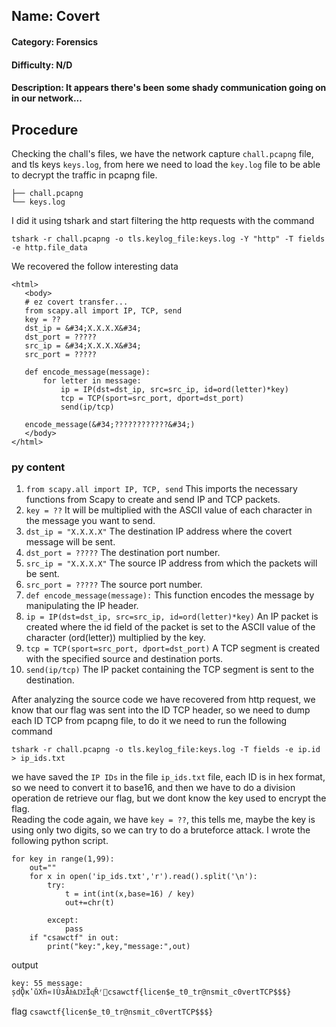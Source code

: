 ## Name: Covert
#### Category: Forensics
#### Difficulty: N/D
#### Description: It appears there's been some shady communication going on in our network...

## Procedure
Checking the chall's files, we have the network capture ```chall.pcapng``` file, and tls keys ```keys.log```, from here we need to load the ```key.log``` file to be able to decrypt the traffic in pcapng file.
```
├── chall.pcapng
└── keys.log
```

I did it using tshark and start filtering the http requests with the command
```
tshark -r chall.pcapng -o tls.keylog_file:keys.log -Y "http" -T fields -e http.file_data
```

We recovered the follow interesting data
```
<html>
   <body>
   # ez covert transfer...
   from scapy.all import IP, TCP, send
   key = ??
   dst_ip = &#34;X.X.X.X&#34;
   dst_port = ?????
   src_ip = &#34;X.X.X.X&#34;
   src_port = ?????

   def encode_message(message):
       for letter in message:
           ip = IP(dst=dst_ip, src=src_ip, id=ord(letter)*key)
           tcp = TCP(sport=src_port, dport=dst_port)
           send(ip/tcp)

   encode_message(&#34;????????????&#34;)
   </body>
</html>
```
### py content
1) ```from scapy.all import IP, TCP, send``` This imports the necessary functions from Scapy to create and send IP and TCP packets.
2) ```key = ??``` It will be multiplied with the ASCII value of each character in the message you want to send.
3) ```dst_ip = "X.X.X.X"``` The destination IP address where the covert message will be sent.
4) ```dst_port = ?????``` The destination port number.
5) ```src_ip = "X.X.X.X"``` The source IP address from which the packets will be sent.
6) ```src_port = ?????``` The source port number.
7) ```def encode_message(message):``` This function encodes the message by manipulating the IP header.
8) ```ip = IP(dst=dst_ip, src=src_ip, id=ord(letter)*key)``` An IP packet is created where the id field of the packet is set to the ASCII value of the character (ord(letter)) multiplied by the key.
9) ```tcp = TCP(sport=src_port, dport=dst_port)``` A TCP segment is created with the specified source and destination ports.
10) ```send(ip/tcp)``` The IP packet containing the TCP segment is sent to the destination.

After analyzing the source code we have recovered from http request, we know that our flag was sent into the ID TCP header, so we need to dump each ID TCP from pcapng file, to do it we need to run the following command
```
tshark -r chall.pcapng -o tls.keylog_file:keys.log -T fields -e ip.id > ip_ids.txt
```

we have saved the ```IP IDs``` in the file ```ip_ids.txt``` file, each ID is in hex format, so we need to convert it to base16, and then we have to do a division operation de retrieve our flag, but we dont know the key used to encrypt the flag.
<br>
Reading the code again, we have ```key = ??```, this tells me, maybe the key is using only two digits, so we can try to do a bruteforce attack. I wrote the following python script.

```
for key in range(1,99):
	out=""
	for x in open('ip_ids.txt','r').read().split('\n'):
	    try:
	        t = int(int(x,base=16) / key)
	        out+=chr(t)

	    except:
	        pass
	if "csawctf" in out:
		print("key:",key,"message:",out)
```
output
```
key: 55 message: șdǬкʽǔΧĥ«ǀÙɜǞѨǅȈɋŘʳ΃csawctf{licen$e_t0_tr@nsmit_c0vertTCP$$$}
```

flag ```csawctf{licen$e_t0_tr@nsmit_c0vertTCP$$$}```

    
